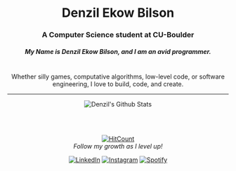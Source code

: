 
<h1 align="center">Denzil Ekow Bilson</h1>
<h3 align="center">A Computer Science student at CU-Boulder</h3>
<div align="center">
<h5 align="center">My Name is Denzil Ekow Bilson, and I am an avid programmer. </h5><br>
Whether silly games, computative algorithms, low-level code, or software engineering, I love to build, code, and create.<br>
</div>
  
---



<p align="center">
<img align="center" src="https://github-readme-stats.vercel.app/api?username=denzilbilson&show_icons=true&theme=nord" alt="Denzil's Github Stats">
</p>

</br>
</br>

<div align="center">

[![HitCount](http://hits.dwyl.com/denzilbilson/denzilbilson.svg)](http://hits.dwyl.com/denzilbilson/denzilbilson) </br>
<i>Follow my growth as I level up!</i><br>


<a href="https://www.linkedin.com/in/denzilbilson" target="_blank"><img src="https://img.shields.io/badge/LinkedIn-%230077B5.svg?&style=flat-square&logo=linkedin&logoColor=white" alt="LinkedIn"></a>
<a href="https://www.instagram.com/denzilbilson" target="_blank"><img src="https://img.shields.io/badge/Instagram-%23E4405F.svg?&style=flat-square&logo=instagram&logoColor=white" alt="Instagram"></a>
<a href="https://open.spotify.com/user/ieg3xecvgypycjhd2ayynxlxj" target="_blank"><img src="https://img.shields.io/badge/Spotify-%231ED760.svg?&style=flat-square&logo=spotify&logoColor=white" alt="Spotify"></a>

</div>

<!--
**denzilbilson/denzilbilson** is a ✨ _special_ ✨ repository because its `README.md` (this file) appears on your GitHub profile.

Here are some ideas to get you started:

- 🔭 I’m currently working on ...
- 🌱 I’m currently learning ...
- 👯 I’m looking to collaborate on ...
- 🤔 I’m looking for help with ...
- 💬 Ask me about ...
- 📫 How to reach me: ...
- 😄 Pronouns: ...
- ⚡ Fun fact: ...
-->

